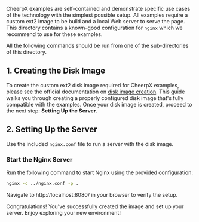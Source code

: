CheerpX examples are self-contained and demonstrate specific use cases of the technology with the simplest possible setup. All examples require a custom ext2 image to be build and a local Web server to serve the page. This directory contains a known-good configuration for `nginx` which we recommend to use for these examples.

All the following commands should be run from one of the sub-directories of this directory.

## 1. Creating the Disk Image

To create the custom ext2 disk image required for CheerpX examples, please see the official documentation on [disk image creation](https://cheerpx.io/docs/guides/custom-images). This guide walks you through creating a properly configured disk image that's fully compatible with the examples. Once your disk image is created, proceed to the next step: **Setting Up the Server**.

## 2. Setting Up the Server

Use the included `nginx.conf` file to run a server with the disk image.

### Start the Nginx Server

Run the following command to start Nginx using the provided configuration:

```bash
nginx -c ../nginx.conf -p .
```

Navigate to http://localhost:8080/ in your browser to verify the setup.

Congratulations! You've successfully created the image and set up your server. Enjoy exploring your new environment!
